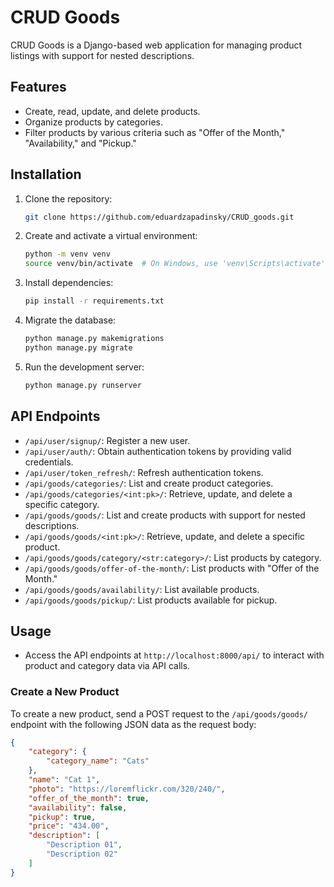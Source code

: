 # CRUD Goods

CRUD Goods is a Django-based web application for managing product listings with support for nested descriptions.

## Features

- Create, read, update, and delete products.
- Organize products by categories.
- Filter products by various criteria such as "Offer of the Month," "Availability," and "Pickup."

## Installation

1. Clone the repository:

   ```bash
   git clone https://github.com/eduardzapadinsky/CRUD_goods.git
   ```

2. Create and activate a virtual environment:

   ```bash
   python -m venv venv
   source venv/bin/activate  # On Windows, use 'venv\Scripts\activate'
   ```

3. Install dependencies:

   ```bash
   pip install -r requirements.txt
   ```

4. Migrate the database:

   ```bash
   python manage.py makemigrations
   python manage.py migrate
   ```

5. Run the development server:

   ```bash
   python manage.py runserver
   ```

## API Endpoints

- `/api/user/signup/`: Register a new user.
- `/api/user/auth/`: Obtain authentication tokens by providing valid credentials.
- `/api/user/token_refresh/`: Refresh authentication tokens.
- `/api/goods/categories/`: List and create product categories.
- `/api/goods/categories/<int:pk>/`: Retrieve, update, and delete a specific category.
- `/api/goods/goods/`: List and create products with support for nested descriptions.
- `/api/goods/goods/<int:pk>/`: Retrieve, update, and delete a specific product.
- `/api/goods/goods/category/<str:category>/`: List products by category.
- `/api/goods/goods/offer-of-the-month/`: List products with "Offer of the Month."
- `/api/goods/goods/availability/`: List available products.
- `/api/goods/goods/pickup/`: List products available for pickup.


## Usage

- Access the API endpoints at `http://localhost:8000/api/` to interact with product and category data via API calls.

### Create a New Product

To create a new product, send a POST request to the `/api/goods/goods/` endpoint with the following JSON data as the request body:

```json
{
    "category": {
        "category_name": "Cats"
    },
    "name": "Cat 1",
    "photo": "https://loremflickr.com/320/240/",
    "offer_of_the_month": true,
    "availability": false,
    "pickup": true,
    "price": "434.00",
    "description": [
        "Description 01",
        "Description 02"
    ]
}
```





